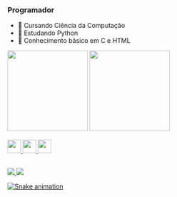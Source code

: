 ### Programador 


- 🔭 Cursando Ciência da Computação
- 🌱 Estudando Python
- 🤔 Conhecimento básico em C e HTML

<div>     
     <a hrf="https://https://github.com/emmanuelbarros">
     <img height="180em" src= "https://github-readme-stats.vercel.app/api?username=emmanuelbarros&show_icons=true&theme=dark&title_color=3CB371&icon_color=00FFFF&text_color=B0E0E6&include_all_commits=true&count_private=true"/>     
     <img height="180em" src= "https://github-readme-stats.vercel.app/api/top-langs/?username=emmanuelbarros&layout=compact&langs_count=16&theme=dark&title_color=3CB371"/>
</div>

<div style="display: inline_block"><br>  
  <a href="https://www.python.org/doc/"><img aling="center" height="30" width"40" src="https://cdn.jsdelivr.net/gh/devicons/devicon/icons/python/python-original.svg">  
  <a href="https://webplatform.github.io/docs/html/html5/"><img aling="center" height="30" width"40" src="https://cdn.jsdelivr.net/gh/devicons/devicon/icons/html5/html5-original-wordmark.svg">  
  <a href="https://devdocs.io/c/"><img aling="center" height="30" width"40" src="https://cdn.jsdelivr.net/gh/devicons/devicon/icons/c/c-plain.svg">
  

</div>

##

<div>
    <a href="https://www.linkedin.com/in/emmanuel-barros-3b08b81b7/" target="_blank"><img src="https://img.shields.io/badge/LinkedIn-0077B5?style=for-the-badge&logo=linkedin&logoColor=white">
    <a href="mailto:emanuel_barros254@outlook.com"><img src="https://img.shields.io/badge/Microsoft_Outlook-0078D4?style=for-the-badge&logo=microsoft-outlook&logoColor=white">
</div>


![Snake animation](https://github.com/emmanuelbarros/emmanuelbarros/blob/output/github-contribution-grid-snake.svg)

          
